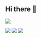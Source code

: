 ## Hi there 👋

<!--
**Nakamura25257/Nakamura25257** is a ✨ _special_ ✨ repository because its `README.md` (this file) appears on your GitHub profile.

Here are some ideas to get you started:

- 🔭 I’m currently working on ...
- 🌱 I’m currently learning ...
- 👯 I’m looking to collaborate on ...
- 🤔 I’m looking for help with ...
- 💬 Ask me about ...
- 📫 How to reach me: ...
- 😄 Pronouns: ...
- ⚡ Fun fact: ...
-->

![](https://github-profile-summary-cards.vercel.app/api/cards/most-commit-language?username=Nakamura25257&theme=default)

![](https://github-profile-summary-cards.vercel.app/api/cards/stats?username=Nakamura25257&theme=github_dark)
![](https://github-profile-summary-cards.vercel.app/api/cards/repos-per-language?username=Nakamura25257&theme=github_dark)
![](https://github-profile-summary-cards.vercel.app/api/cards/commit-per-hour?username=Nakamura25257&theme=github_dark)

